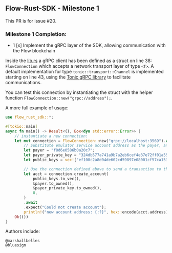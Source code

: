 ##  Flow-Rust-SDK - Milestone 1

This PR is for issue #20.


### Milestone 1 Completion:
- 1 [x] Implement the gRPC layer of the SDK, allowing communication with the Flow blockchain

Inside the [lib.rs](https://github.com/MarshallBelles/flow-rust-sdk/blob/release/src/lib.rs) a gRPC client has been defined as a struct on line 38: `FlowConnection` which accepts a network transport layer of type `<T>`. A default implementation for type `tonic::transport::Channel` is implemented starting on line 43, using the [Tonic gRPC library](https://crates.io/crates/tonic) to facilitate communications.

You can test this connection by instantiating the struct with the helper function `FlowConnection::new("grpc://address");`.

A more full example of usage:
```rs
use flow_rust_sdk::*;

#[tokio::main]
async fn main() -> Result<(), Box<dyn std::error::Error>> {
    // instantiate a new connection:
    let mut connection = FlowConnection::new("grpc://localhost:3569").await?;
        // Substitute emulator service account address as the payer, and keys if needed.
        let payer = "f8d6e0586b0a20c7";
        let payer_private_key = "324db577a741a9b7a2eb6cef4e37e72ff01a554bdbe4bd77ef9afe1cb00d3cec";
        let public_keys = vec!["ef100c2a8d04de602cd59897e08001cf57ca153cb6f9083918cde1ec7de77418a2c236f7899b3f786d08a1b4592735e3a7461c3e933f420cf9babe350abe0c5a".to_owned()];

        // Use the connection defined above to send a transaction to the blockchain, created and signed within the helper function `create_account`
        let acct = connection.create_account(
            public_keys.to_vec(),
            &payer.to_owned(),
            &payer_private_key.to_owned(),
            0,
        )
        .await
        .expect("Could not create account");
        println!("new account address: {:?}", hex::encode(acct.address));
    Ok(())
}
```

Authors include:

    @marshallbelles
    @bluesign
